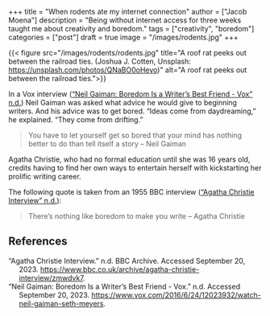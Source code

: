 +++
title = "When rodents ate my internet connection"
author = ["Jacob Moena"]
description = "Being without internet access for three weeks taught me about creativity and boredom."
tags = ["creativity", "boredom"]
categories = ["post"]
draft = true
image = "/images/rodents.jpg"
+++

{{< figure src="/images/rodents/rodents.jpg" title="A roof rat peeks out between the railroad ties. (Joshua J. Cotten, Unsplash: https://unsplash.com/photos/QNaBO0oHeyo)" alt="A roof rat peeks out between the railroad ties.">}}

In a Vox interview (<a href="#citeproc_bib_item_2">“Neil Gaiman: Boredom Is a Writer’s Best Friend - Vox” n.d.</a>) Neil Gaiman was asked what advice he would give to beginning writers. And his advice was to get bored. “Ideas come from daydreaming,” he explained. “They come from drifting.”

> You have to let yourself get so bored that your mind has nothing better to do than tell itself a story – Neil Gaiman

Agatha Christie, who had no formal education until she was 16 years old, credits having to find her own ways to entertain herself with kickstarting her prolific writing career.

The following quote is taken from an 1955 BBC interview (<a href="#citeproc_bib_item_1">“Agatha Christie Interview” n.d.</a>):

> There’s nothing like boredom to make you write – Agatha Christie

## References

<style>.csl-entry{text-indent: -1.5em; margin-left: 1.5em;}</style><div class="csl-bib-body">
  <div class="csl-entry"><a id="citeproc_bib_item_1"></a>“Agatha Christie Interview.” n.d. BBC Archive. Accessed September 20, 2023. <a href="https://www.bbc.co.uk/archive/agatha-christie-interview/zmwdvk7">https://www.bbc.co.uk/archive/agatha-christie-interview/zmwdvk7</a>.</div>
  <div class="csl-entry"><a id="citeproc_bib_item_2"></a>“Neil Gaiman: Boredom Is a Writer’s Best Friend - Vox.” n.d. Accessed September 20, 2023. <a href="https://www.vox.com/2016/6/24/12023932/watch-neil-gaiman-seth-meyers">https://www.vox.com/2016/6/24/12023932/watch-neil-gaiman-seth-meyers</a>.</div>
</div>
